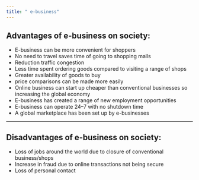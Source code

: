 ```yaml
---
title: " e-business"
--- 
```


## Advantages of e-business on society:

- E-business can be more convenient for shoppers
- No need to travel saves time of going to shopping malls
- Reduction traffic congestion 
- Less time spent ordering goods compared to visiting a range of shops
- Greater availability of goods to buy
- price comparisons can be made more easily
- Online business can start up cheaper than conventional businesses so increasing the global economy
- E-business has created a range of new employment opportunities
- E-business can operate 24–7 with no shutdown time
- A global marketplace has been set up by e-businesses
---

## Disadvantages of e-business on society:

- Loss of jobs around the world due to closure of conventional business/shops
- Increase in fraud due to online transactions not being secure
- Loss of personal contact

